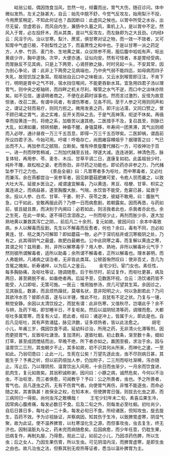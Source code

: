 <!-- { "loadSidebar": true } -->
　　岵翁公祖，偶因饱食当风，忽然一吐，倾囊而出，胃气大伤，随召诊问。体中微似发热，左关之脉甚大，自云：始先中脘不舒，今觉气反攻左，始用梨汁不投，今用蔗浆稍定，不知此何证也？昌因断曰：此虚风之候也。以胃中所受之水谷，出尽无留，空虚若谷，而风自内生，兼肠中久蓄之风，乘机上入，是以胃中不定。然风入于胃，必左投肝木，而从其类，是以气反攻左，而左脉即为之大且劲。《内经》云：风淫于内，治以甘寒。梨汁、蔗浆，俱甘寒对证之物，而一效一不效者，又可知胃中气虚已极，不耐梨性之达下，而喜蔗性之和中也。于是以甘寒一派之药定方，人参、竹沥、麦门冬、生地黄之属，众议除参不用，服后腹中呱呱有声，呕出黄痰少许，胸中遂快。次早，大便亦通，证似向安。然有可怪者，本是胃经受病，而胃脉反不见其病，只是上下两旁，心肾肝肺之脉，时时另起一头，不安其常，因为剖心争论，谓：此非上下两旁之见病端也，乃中央气弱不能四迄，如母病而四子失乳，故现饥馁之象耳。观祖翁自云口中之味极淡，又云水到喉管即汪注，不肯下行，明明是胃中之气不转，宿水挡住喉间，不能更吞新水耳。宜急用四君子汤以理胃气，则中央之枢轴转，而四畔之机关尽利，喉管之水气不逆，而口中之淡味亦除矣。如不见信，速请明者商之，不便在此羁时误事也。然而言过激烈，反怪为故意惊骇，改召二医。有谓中风者，有谓伤寒者，见各不同。至于人参之可用则同声和之，谓证之轻而易疗，则同力担之。微用发表之药，即汗出沾濡，又同口赞之，曾不顾已竭之胃气，追之实难，反开关而纵之去。于是气高神荡，呃逆不休矣。再僥幸而投黄连一剂，将绝之系，加极苦以速其绝。二医措手不及，复召昌至，则脉已大乱，如沸如羹，频转频歇，神昏不醒，身强莫移，年寿间一团黑滞，其气出则顺而入必哕，通计昼夜一万三千五百息，即得一万三千五百哕矣。二医卸祸，谓昌前所议四君子汤，今始可用。吁嗟！呼吸存亡，尚图雍容樽爼乎？据理答之曰：气已出而不入，再加参朮之腻阻，立断矣。惟有仲景旋覆代赭石一方，可收神功于百一。进一剂而哕势稍减，二剂加代赭至五钱，哕遂大减。连连进粥，神清色亮，脉复体轻，再用参、苓、麦冬、木瓜、甘草平调二日，遂康复如初。此盖祖翁少时，纯朴不雕，故松柏之姿，老而弥劲，非尽药之功能也。即论药亦非参之力，乃代赭坠参下行之力也。
　　《景岳全昼》曰：凡胃寒者多为呕吐，而中寒毒者，又必吐而兼泻。余在燕都尝治一吴参军者，因见鲜蘑菇肥嫩可爱，令庖人贸而羹之，以致大吐大泻。延彼乡医治之，咸谓速宜解毒，乃以黄连、黑豆、桔梗、甘草、枳实之属连进之，而病益甚，遂至胸腹大胀，气喘，水饮皆不能受，危窘已甚，延救于余。投以人参、白朮、甘草、干姜、附子、茯苓之类，彼疑不敢用，曰：腹胀气急，口干如此，安敢再服此药？乃停一日而病愈剧，若朝露矣。因而再恳，与药如前，彼且疑且畏，而决别于内阃曰：必若如此，则活我者此也，杀我者亦此也。余之生死，在此一举矣。遂不得已含泪吞之。一剂而呕少止，再剂而胀少杀，遂大加熟地黄以兼救其泻亡之阴，，前后凡二十余剂，复元如故。彼因问曰：余本中毒致病，乡人以解毒而反剧，先生以不解毒而反愈者，何也？余曰，毒有不同，岂必如黄连，甘、桔之类乃可解耶？即如蘑菇一物，必产于深坑枯井或沉寒极阴之处，乃有之，此其得阴气之最盛，故肥白最嫩也。公中此阴寒之毒，而复解以黄连之寒，其谓之何？兹用姜、附，非所以解寒毒乎？用人参、熟地，非所以解毒补元气乎？然则彼所谓解毒者，适所以助毒；余所谓不解毒者，正所以解毒也。理本甚明，而人弗能辨。凡诸病之误治者，无非皆此类耳。公顿首愀然叹曰：使非吾丈，吾几为含冤之魄矣。祈寿诸梓，以为后人之鉴云。
　　金宅少妇，宦门女也。素任性，每多胸胁痛，及呕吐等证，随调随愈。后于秋尽时，前证复作，而呕吐更甚，病及两日，甚至厥脱不省，如垂绝者再。后延予至，见数医环视。佥云：汤饮诸药皆不能受，入口即呕，无策可施。一医云：惟用独参汤，庶几可望其生耳。余因诊之，见其脉乱，数甚，而且烦热躁扰，莫堪名状，意非阳明之火，何以急剧若此？乃问其欲冷水否？彼即点首，遂与以半锺，惟此不吐，且犹有不足之状。乃复与一锺，稍觉安静。余因以太清饮投之，而犹有谓：此非伤寒，又值秋尽，岂堪此乎？余不与辨，及药下咽，即甘睡半日，不复呕矣。然后以滋阴轻清等药，调理而愈。大都呕吐多属胃寒，而复有火证，若此者，经曰：诸逆冲上，皆属于火，即此是也。自后凡见呕吐，其有声势涌猛，脉见洪数，证多烦热者，皆以此法愈之。
　　胡宅小儿，年甫三岁，偶因饮食不调，延幼科诊治，所用之药，无非清火化滞等剂，因而更损胃气，反致呕吐溏泄。复加清利，遂致吐蛔。初止数条，渐至数十条，细如灯草，甚至成团搅结而出，早晚不绝，所下者亦如之。羸困至极，求治于余。因与温胃饮二三剂，其虫朝夕不止，其多如故，初不识其何从所来，而神化之速，一至如此。乃翁切恳曰：止此一儿，生死在公矣！万望先逐此虫，虫不尽则病日甚，其能生乎？予弗之听，但以前药倍加人参，仍加附子，二三剂而呕吐渐稀，泻亦随止。泻止后，乃以理阴煎、温胃饮出入间用，十余日而虫渐少，一月余而饮食进，肌肉生，复元如故矣。其翁积诚称谢，因问曰：小豚之病，诚然危矣，今何以不治虫，不治呕泄，而三者俱愈，可闻教乎？予曰：公之所畏者，虫也。予之所畏者，胃气也。且凡逐虫之药，无有不伤胃气者。向使胃气再伤，非惟不能逐虫，而命必随之矣，其害孰甚！故保全之权，在知本末，但使脾胃日强，则拔去化虫之源，而三病同归一得矣。尚何虫泻之敢横哉！
　　王宅少妇年未二旬，素喜瓜果生冷，因常病心腹疼痛，每发必数日不食。后及二旬之外，则每发必至吐蛔。初吐尚少，自后日甚日多，每吐必一二十条，每发必旬日不食。所经诸医，但知攻虫，旋去旋生，百药不效。予为诊视脉证，并察病因，知其伤于生冷，以致脾胃虚寒，阴湿气聚，故为此证。使不温养脾胃，以杜寒湿化生之源，而但事攻虫，虫去复生，终无济也。因制温脏丸与之，药未完而病随愈矣。后因病愈，而少年任意，仍耽生果，旧病复作，再制丸服，乃得愈。观此二证，如前之小儿，乃因凉药伤脾，所以生虫；后之女人，乃因生果伤胃，所以生虫。可见阴湿内淫，而脾胃虚寒，是即生虫之由也。故凡治虫之法，但察其别无疳热等证者，悉当以温补脾胃为主。
